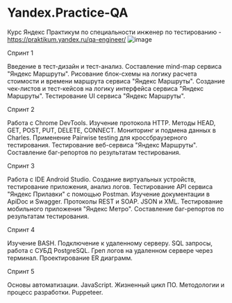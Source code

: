 # Yandex.Practice-QA
Курс Яндекс Практикум по специальности инженер по тестированию - https://praktikum.yandex.ru/qa-engineer/
![image](https://user-images.githubusercontent.com/93814664/228544869-4e66fd0b-0a82-42b1-9ffb-64db91ddf377.png)

Спринт 1

Введение в тест-дизайн и тест-анализ. Составление mind-map сервиса "Яндекс Маршруты". Рисование блок-схемы на логику расчета стоимости и времени маршрута сервиса "Яндекс Маршруты". Создание чек-листов и тест-кейсов на логику интерфейса сервиса "Яндекс Маршруты". Тестирование UI сервиса "Яндекс Маршруты".

Спринт 2

Работа с Chrome DevTools. Изучение протокола HTTP. Методы HEAD, GET, POST, PUT, DELETE, CONNECT. Мониторинг и подмена данных в Charles. Применение Pairwise testing для кроссбраузерного тестирования. Тестирование веб-сервиса "Яндекс Маршруты". Составление баг-репортов по результатам тестирования.

Спринт 3

Работа с IDE Android Studio. Создание виртуальных устройств, тестирование приложения, анализ логов. Тестирование API сервиса "Яндекс Прилавки" с помощью Postman. Изучение документации в ApiDoc и Swagger. Протоколы REST и SOAP. JSON и XML. Тестирование мобильного приложения "Яндекс Метро". Составление баг-репортов по результатам тестирования.

Спринт 4

Изучение BASH. Подключение к удаленному серверу. SQL запросы, работа с СУБД PostgreSQL. Греп логов на удаленном сервере через терминал. Проектирование ER диаграмм.

Спринт 5

Основы автоматизации. JavaScript. Жизненный цикл ПО. Методологии и процесс разработки. Puppeteer.
